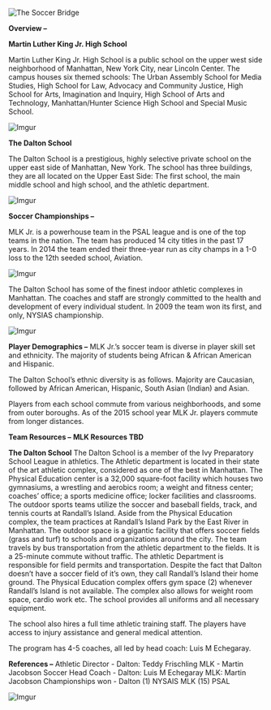 ![The Soccer Bridge](http://placehold.it/300&text=the+soccer+bridge)

**Overview –**

**Martin Luther King Jr. High School**
 
Martin Luther King Jr. High School is a public school on the upper west side neighborhood of Manhattan, New York City, near Lincoln Center. The campus houses six themed schools: The Urban Assembly School for Media Studies, High School for Law, Advocacy and Community Justice, High School for Arts, Imagination and Inquiry, High School of Arts and Technology, Manhattan/Hunter Science High School and Special Music School.

![Imgur](http://i.imgur.com/8MSBC5l.jpg)

**The Dalton School**

The Dalton School is a prestigious, highly selective private school on the upper east side of Manhattan, New York.  The school has three buildings, they are all located on the Upper East Side:  The first school, the main middle school and high school, and the athletic department.  

![Imgur](http://i.imgur.com/giqUm3W.jpg)

**Soccer Championships –**

MLK Jr. is a powerhouse team in the PSAL league and is one of the top teams in the nation. The team has produced 14 city titles in the past 17 years. In 2014 the team ended their three-year run as city champs in a 1-0 loss to the 12th seeded school, Aviation.

![Imgur](http://i.imgur.com/foECfwx.png)

The Dalton School has some of the finest indoor athletic complexes in Manhattan. The coaches and staff are strongly committed to the health and development of every individual student. In 2009 the team won its first, and only, NYSIAS championship.

![Imgur](http://i.imgur.com/Sg10sJa.png)

**Player Demographics –**
MLK Jr.’s soccer team is diverse in player skill set and ethnicity. The majority of students being African & African American and Hispanic.

The Dalton School’s ethnic diversity is as follows. Majority are Caucasian, followed by African American, Hispanic, South Asian (Indian) and Asian.



Players from each school commute from various neighborhoods, and some from outer boroughs. As of the 2015 school year MLK Jr. players commute from longer distances.


**Team Resources –**
**MLK Resources TBD**	

**The Dalton School**
The Dalton School is a member of the Ivy Preparatory School League in athletics.  The Athletic department is located in their state of the art athletic complex, considered as one of the best in Manhattan.  The Physical Education center is a 32,000 square-foot facility which houses two gymnasiums, a wrestling and aerobics room; a weight and fitness center; coaches’ office; a sports medicine office; locker facilities and classrooms. The outdoor sports teams utilize the soccer and baseball fields, track, and tennis courts at Randall’s Island.
Aside from the Physical Education complex, the team practices at Randall’s Island Park by the East River in Manhattan.  The outdoor space is a gigantic facility that offers soccer fields (grass and turf) to schools and organizations around the city.  The team travels by bus transportation from the athletic department to the fields. It is a 25-minute commute without traffic.  The athletic Department is responsible for field permits and transportation.  Despite the fact that Dalton doesn’t have a soccer field of it’s own, they call Randall’s Island their home ground.  The Physical Education complex offers gym space (2) whenever Randall’s Island is not available. The complex also allows for weight room space, cardio work etc.  The school provides all uniforms and all necessary equipment.
 
The school also hires a full time athletic training staff.  The players have access to injury assistance and general medical attention. 
 
The program has 4-5 coaches, all led by head coach: Luis M Echegaray.

**References –**
Athletic Director - Dalton:  Teddy Frischling
                            MLK - Martin Jacobson
Soccer Head Coach - Dalton: Luis M Echegaray
                                   MLK:    Martin Jacobson
Championships won -  Dalton (1)   NYSAIS
                                    MLK (15)    PSAL

![Imgur](http://i.imgur.com/41TzAul.png?1)